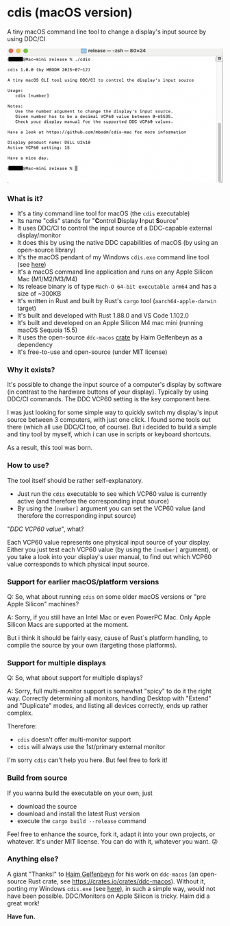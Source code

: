 # cdis (macOS version)
A tiny macOS command line tool to change a display's input source by using DDC/CI

![cdis](screenshot.png)

### What is it?

- It's a tiny command line tool for macOS (the `cdis` executable)
- Its name "cdis" stands for "**C**ontrol **D**isplay **I**nput **S**ource"
- It uses DDC/CI to control the input source of a DDC-capable external display/monitor
- It does this by using the native DDC capabilities of macOS (by using an open-source library)
- It's the macOS pendant of my Windows `cdis.exe` command line tool (see [here](https://github.com/mbodm/cdis))
- It's a macOS command line application and runs on any Apple Silicon Mac (M1/M2/M3/M4)
- Its release binary is of type `Mach-O 64-bit executable arm64` and has a size of ~300KB
- It's written in Rust and built by Rust's `cargo` tool (`aarch64-apple-darwin` target)
- It's built and developed with Rust 1.88.0 and VS Code 1.102.0
- It's built and developed on an Apple Silicon M4 mac mini (running macOS Sequoia 15.5)
- It uses the open-source `ddc-macos` [crate](https://crates.io/crates/ddc-macos) by Haim Gelfenbeyn as a dependency
- It's free-to-use and open-source (under MIT license)

### Why it exists?

It's possible to change the input source of a computer's display by software (in contrast to the hardware buttons of your display). Typically by using DDC/CI commands. The DDC VCP60 setting is the key component here.

I was just looking for some simple way to quickly switch my display's input source between 3 computers, with just one click. I found some tools out there (which all use DDC/CI too, of course). But i decided to build a simple and tiny tool by myself, which i can use in scripts or keyboard shortcuts.

As a result, this tool was born.

### How to use?

The tool itself should be rather self-explanatory.

- Just run the `cdis` executable to see which VCP60 value is currently active (and therefore the corresponding input source)
- By using the `[number]` argument you can set the VCP60 value (and therefore the corresponding input source)

"_DDC VCP60 value_", what?

Each VCP60 value represents one physical input source of your display. Either you just test each VCP60 value (by using the `[number]` argument), or you take a look into your display's user manual, to find out which VCP60 value corresponds to which physical input source.

### Support for earlier macOS/platform versions

Q: So, what about running `cdis` on some older macOS versions or "pre Apple Silicon" machines?

A: Sorry, if you still have an Intel Mac or even PowerPC Mac. Only Apple Silicon Macs are supported at the moment.

But i think it should be fairly easy, cause of Rust`s platform handling, to compile the source by your own (targeting those platforms).

### Support for multiple displays

Q: So, what about support for multiple displays?

A: Sorry, full multi-monitor support is somewhat "spicy" to do it the right way. Correctly determining all monitors, handling Desktop with "Extend" and "Duplicate" modes, and listing all devices correctly, ends up rather complex.

Therefore:
- `cdis` doesn't offer multi-monitor support
- `cdis` will always use the 1st/primary external monitor

I'm sorry `cdis` can't help you here. But feel free to fork it!

### Build from source

If you wanna build the executable on your own, just
- download the source
- download and install the latest Rust version
- execute the `cargo build --release` command

Feel free to enhance the source, fork it, adapt it into your own projects, or whatever. It's under MIT license. You can do with it, whatever you want. 😜

### Anything else?

A giant "Thanks!" to [Haim Gelfenbeyn](https://github.com/haimgel) for his work on `ddc-macos` (an open-source Rust crate, see https://crates.io/crates/ddc-macos). Without it, porting my Windows `cdis.exe` (see [here](https://github.com/mbodm/cdis)), in such a simple way, would not have been possible. DDC/Monitors on Apple Silicon is tricky. Haim did a great work!

**Have fun.**
